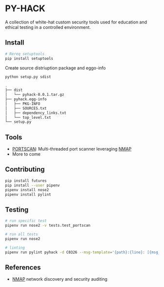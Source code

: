 # PY-HACK

A collection of white-hat custom security tools used for education and ethical testing in a controlled environment.

## Install
```bash
# Rereq setuptools
pip install setuptools
```

Create source distriuption package and eggo-info
```bash
python setup.py sdist

.
├── dist
│   └── pyhack-0.0.1.tar.gz
├── pyhack.egg-info
│   ├── PKG-INFO
│   ├── SOURCES.txt
│   ├── dependency_links.txt
│   └── top_level.txt
└── setup.py
```

## Tools
* [PORTSCAN](./pyhack/portscan): Multi-threaded port scanner leveraging [NMAP](https://nmap.org/)
* More to come

## Contributing
```bash
pip install futures
pip install --user pipenv
pipenv install nose2
pipenv install pylint
```

## Testing
```bash
# run specific test
pipenv run nose2 -v tests.test_portscan

# run all tests
pipenv run nose2 

# linting
pipenv run pylint pyhack -d C0326 --msg-template='{path}:{line}: [{msg_id}({symbol}), {obj}] {msg}'
```

## References
* [NMAP](https://nmap.org/) network discovery and security auditing
